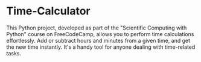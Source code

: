 # Time-Calculator
This Python project, developed as part of the "Scientific Computing with Python" course on FreeCodeCamp, allows you to perform time calculations effortlessly. Add or subtract hours and minutes from a given time, and get the new time instantly. It's a handy tool for anyone dealing with time-related tasks.
